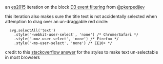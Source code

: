an [es2015](https://babeljs.io/learn-es2015/) iteration on the block [D3 event filtering](https://bl.ocks.org/pkerpedjiev/32b11b37be444082762443c4030d145d) from [@pkerpedjiev](https://twitter.com/pkerpedjiev)

this iteration also makes sure the title text is not accidentally selected when attemption to drag over an un-draggable red circle:

```
  svg.selectAll('text')
    .style('-webkit-user-select', 'none') /* Chrome/Safari */
    .style('-moz-user-select', 'none') /* Firefox */
    .style('-ms-user-select', 'none') /* IE10+ */
```

credit to this [stackoverflow answer](http://stackoverflow.com/a/6900392/1732222) for the styles to make text un-selectable in most browsers